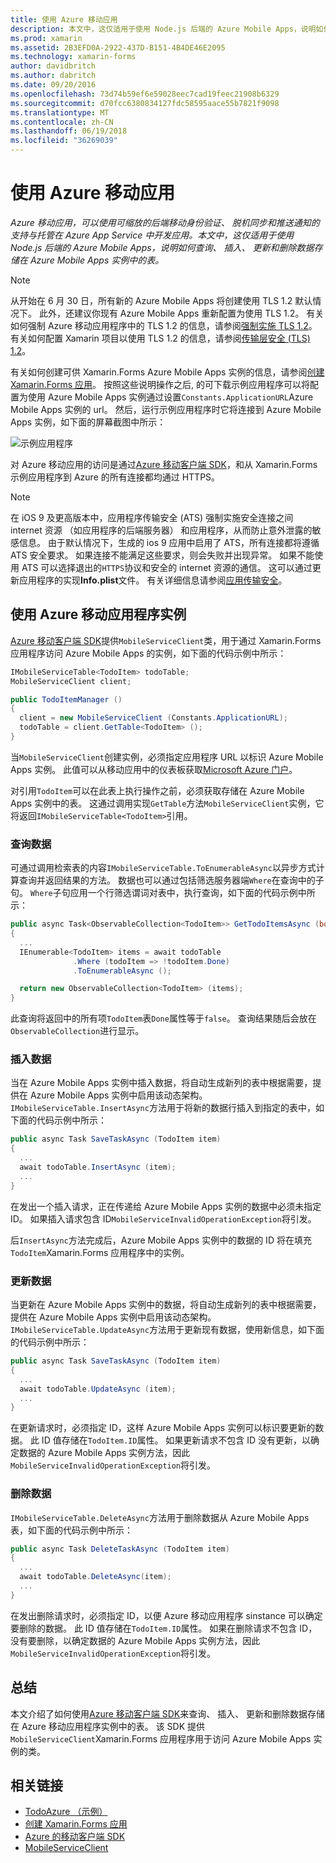 ```yaml
---
title: 使用 Azure 移动应用
description: 本文中，这仅适用于使用 Node.js 后端的 Azure Mobile Apps，说明如何查询、 插入、 更新和删除数据存储在 Azure Mobile Apps 实例中的表。
ms.prod: xamarin
ms.assetid: 2B3EFD0A-2922-437D-B151-4B4DE46E2095
ms.technology: xamarin-forms
author: davidbritch
ms.author: dabritch
ms.date: 09/20/2016
ms.openlocfilehash: 73d74b59ef6e59028eec7cad19feec21908b6329
ms.sourcegitcommit: d70fcc6380834127fdc58595aace55b7821f9098
ms.translationtype: MT
ms.contentlocale: zh-CN
ms.lasthandoff: 06/19/2018
ms.locfileid: "36269039"
---
```

# <a name="consuming-an-azure-mobile-app"></a>使用 Azure 移动应用

_Azure 移动应用，可以使用可缩放的后端移动身份验证、 脱机同步和推送通知的支持与托管在 Azure App Service 中开发应用。本文中，这仅适用于使用 Node.js 后端的 Azure Mobile Apps，说明如何查询、 插入、 更新和删除数据存储在 Azure Mobile Apps 实例中的表。_

> [!NOTE]
> 从开始在 6 月 30 日，所有新的 Azure Mobile Apps 将创建使用 TLS 1.2 默认情况下。 此外，还建议你现有 Azure Mobile Apps 重新配置为使用 TLS 1.2。 有关如何强制 Azure 移动应用程序中的 TLS 1.2 的信息，请参阅[强制实施 TLS 1.2](/azure/app-service/app-service-web-tutorial-custom-ssl#enforce-tls-1112)。 有关如何配置 Xamarin 项目以使用 TLS 1.2 的信息，请参阅[传输层安全 (TLS) 1.2](~/cross-platform/app-fundamentals/transport-layer-security.md)。

有关如何创建可供 Xamarin.Forms Azure Mobile Apps 实例的信息，请参阅[创建 Xamarin.Forms 应用](https://azure.microsoft.com/documentation/articles/app-service-mobile-xamarin-forms-get-started/)。 按照这些说明操作之后, 的可下载示例应用程序可以将配置为使用 Azure Mobile Apps 实例通过设置`Constants.ApplicationURL`Azure Mobile Apps 实例的 url。 然后，运行示例应用程序时它将连接到 Azure Mobile Apps 实例，如下面的屏幕截图中所示：

![](azure-images/portal.png "示例应用程序")

对 Azure 移动应用的访问是通过[Azure 移动客户端 SDK](https://www.nuget.org/packages/Microsoft.Azure.Mobile.Client/)，和从 Xamarin.Forms 示例应用程序到 Azure 的所有连接都均通过 HTTPS。

> [!NOTE]
> 在 iOS 9 及更高版本中，应用程序传输安全 (ATS) 强制实施安全连接之间 internet 资源 （如应用程序的后端服务器） 和应用程序，从而防止意外泄露的敏感信息。 由于默认情况下，生成的 ios 9 应用中启用了 ATS，所有连接都将遵循 ATS 安全要求。 如果连接不能满足这些要求，则会失败并出现异常。
> 如果不能使用 ATS 可以选择退出的`HTTPS`协议和安全的 internet 资源的通信。 这可以通过更新应用程序的实现**Info.plist**文件。 有关详细信息请参阅[应用传输安全](~/ios/app-fundamentals/ats.md)。

## <a name="consuming-an-azure-mobile-app-instance"></a>使用 Azure 移动应用程序实例

[Azure 移动客户端 SDK](https://www.nuget.org/packages/Microsoft.Azure.Mobile.Client/)提供`MobileServiceClient`类，用于通过 Xamarin.Forms 应用程序访问 Azure Mobile Apps 的实例，如下面的代码示例中所示：

```csharp
IMobileServiceTable<TodoItem> todoTable;
MobileServiceClient client;

public TodoItemManager ()
{
  client = new MobileServiceClient (Constants.ApplicationURL);
  todoTable = client.GetTable<TodoItem> ();
}
```

当`MobileServiceClient`创建实例，必须指定应用程序 URL 以标识 Azure Mobile Apps 实例。 此值可以从移动应用中的仪表板获取[Microsoft Azure 门户](https://portal.azure.com/)。

对引用`TodoItem`可以在此表上执行操作之前，必须获取存储在 Azure Mobile Apps 实例中的表。 这通过调用实现`GetTable`方法`MobileServiceClient`实例，它将返回`IMobileServiceTable<TodoItem>`引用。

### <a name="querying-data"></a>查询数据

可通过调用检索表的内容`IMobileServiceTable.ToEnumerableAsync`以异步方式计算查询并返回结果的方法。 数据也可以通过包括筛选服务器端`Where`在查询中的子句。 `Where`子句应用一个行筛选谓词对表中，执行查询，如下面的代码示例中所示：

```csharp
public async Task<ObservableCollection<TodoItem>> GetTodoItemsAsync (bool syncItems = false)
{
  ...
  IEnumerable<TodoItem> items = await todoTable
              .Where (todoItem => !todoItem.Done)
              .ToEnumerableAsync ();

  return new ObservableCollection<TodoItem> (items);
}
```

此查询将返回中的所有项`TodoItem`表`Done`属性等于`false`。 查询结果随后会放在`ObservableCollection`进行显示。

### <a name="inserting-data"></a>插入数据

当在 Azure Mobile Apps 实例中插入数据，将自动生成新列的表中根据需要，提供在 Azure Mobile Apps 实例中启用该动态架构。 `IMobileServiceTable.InsertAsync`方法用于将新的数据行插入到指定的表中，如下面的代码示例中所示：

```csharp
public async Task SaveTaskAsync (TodoItem item)
{
  ...
  await todoTable.InsertAsync (item);
  ...
}
```

在发出一个插入请求，正在传递给 Azure Mobile Apps 实例的数据中必须未指定 ID。 如果插入请求包含 ID`MobileServiceInvalidOperationException`将引发。

后`InsertAsync`方法完成后，Azure Mobile Apps 实例中的数据的 ID 将在填充`TodoItem`Xamarin.Forms 应用程序中的实例。

### <a name="updating-data"></a>更新数据

当更新在 Azure Mobile Apps 实例中的数据，将自动生成新列的表中根据需要，提供在 Azure Mobile Apps 实例中启用该动态架构。 `IMobileServiceTable.UpdateAsync`方法用于更新现有数据，使用新信息，如下面的代码示例中所示：

```csharp
public async Task SaveTaskAsync (TodoItem item)
{
  ...
  await todoTable.UpdateAsync (item);
  ...
}
```

在更新请求时，必须指定 ID，这样 Azure Mobile Apps 实例可以标识要更新的数据。 此 ID 值存储在`TodoItem.ID`属性。 如果更新请求不包含 ID 没有更新，以确定数据的 Azure Mobile Apps 实例方法，因此`MobileServiceInvalidOperationException`将引发。

### <a name="deleting-data"></a>删除数据

`IMobileServiceTable.DeleteAsync`方法用于删除数据从 Azure Mobile Apps 表，如下面的代码示例中所示：

```csharp
public async Task DeleteTaskAsync (TodoItem item)
{
  ...
  await todoTable.DeleteAsync(item);
  ...
}
```

在发出删除请求时，必须指定 ID，以便 Azure 移动应用程序 sinstance 可以确定要删除的数据。 此 ID 值存储在`TodoItem.ID`属性。 如果在删除请求不包含 ID，没有要删除，以确定数据的 Azure Mobile Apps 实例方法，因此`MobileServiceInvalidOperationException`将引发。

## <a name="summary"></a>总结

本文介绍了如何使用[Azure 移动客户端 SDK](https://www.nuget.org/packages/Microsoft.Azure.Mobile.Client/)来查询、 插入、 更新和删除数据存储在 Azure 移动应用程序实例中的表。 该 SDK 提供`MobileServiceClient`Xamarin.Forms 应用程序用于访问 Azure Mobile Apps 实例的类。


## <a name="related-links"></a>相关链接

- [TodoAzure （示例）](https://developer.xamarin.com/samples/xamarin-forms/WebServices/TodoAzure/)
- [创建 Xamarin.Forms 应用](https://azure.microsoft.com/documentation/articles/app-service-mobile-xamarin-forms-get-started/)
- [Azure 的移动客户端 SDK](https://www.nuget.org/packages/Microsoft.Azure.Mobile.Client/)
- [MobileServiceClient](https://msdn.microsoft.com/library/azure/microsoft.windowsazure.mobileservices.mobileserviceclient(v=azure.10).aspx)
